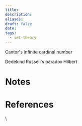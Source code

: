 ```yaml
---
title: 
description: 
aliases: 
draft: false
date: 
tags:
  - set-theory
---
```




Cantor's infinite cardinal number 

Dedekind 
Russell's paradox 
Hilbert
# Notes

# References

\
